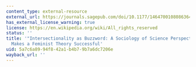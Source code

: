 ```yaml
---
content_type: external-resource
external_url: https://journals.sagepub.com/doi/10.1177/1464700108086364
has_external_license_warning: true
license: https://en.wikipedia.org/wiki/All_rights_reserved
status: ''
title: '"Intersectionality as Buzzword: A Sociology of Science Perspective on What
  Makes a Feminist Theory Successful'
uid: 5a7c6a89-94f8-42a1-b4b7-9b7a6dc7206e
wayback_url: ''
---
```

